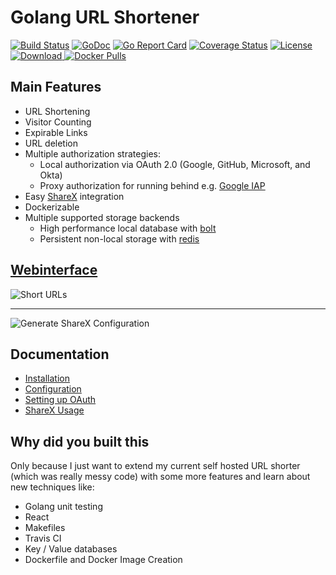 # Golang URL Shortener

[![Build Status](https://travis-ci.org/mxschmitt/golang-url-shortener.svg?branch=master)](https://travis-ci.org/mxschmitt/golang-url-shortener)
[![GoDoc](https://godoc.org/github.com/mxschmitt/golang-url-shortener?status.svg)](https://godoc.org/github.com/mxschmitt/golang-url-shortener)
[![Go Report Card](https://goreportcard.com/badge/github.com/mxschmitt/golang-url-shortener)](https://goreportcard.com/report/github.com/mxschmitt/golang-url-shortener)
[![Coverage Status](https://coveralls.io/repos/github/mxschmitt/golang-url-shortener/badge.svg?branch=master)](https://coveralls.io/github/mxschmitt/golang-url-shortener?branch=master)
[![License](https://img.shields.io/badge/License-MIT-blue.svg)](https://opensource.org/licenses/MIT)
[![Download](https://api.bintray.com/packages/mxschmitt/golang-url-shortener/travis-ci/images/download.svg?version=0.1) ](https://bintray.com/mxschmitt/golang-url-shortener/travis-ci/0.1#files)
[![Docker Pulls](https://img.shields.io/docker/pulls/mxschmitt/golang_url_shortener.svg)](https://hub.docker.com/r/mxschmitt/golang_url_shortener/)

## Main Features

- URL Shortening
- Visitor Counting
- Expirable Links
- URL deletion
- Multiple authorization strategies:
    - Local authorization via OAuth 2.0 (Google, GitHub, Microsoft, and Okta)
    - Proxy authorization for running behind e.g. [Google IAP](https://cloud.google.com/iap/)
- Easy [ShareX](https://github.com/ShareX/ShareX) integration
- Dockerizable
- Multiple supported storage backends
    - High performance local database with [bolt](https://github.com/boltdb/bolt)
    - Persistent non-local storage with [redis](https://redis.io/)

## [Webinterface](https://so.sh0rt.cat)

![Short URLs](https://user-images.githubusercontent.com/17984549/32700384-955d9336-c7c4-11e7-9fab-4141a86a375c.png)

---

![Generate ShareX Configuration](https://user-images.githubusercontent.com/17984549/32700395-cf9f057a-c7c4-11e7-9d2b-7523c8a95a20.png)

## Documentation

- [Installation](https://github.com/mxschmitt/golang-url-shortener/wiki/Installation)
- [Configuration](https://github.com/mxschmitt/golang-url-shortener/wiki/Configuration)
- [Setting up OAuth](https://github.com/mxschmitt/golang-url-shortener/wiki/Setting-up-OAuth)
- [ShareX Usage](https://github.com/mxschmitt/golang-url-shortener/wiki/ShareX)

## Why did you built this

Only because I just want to extend my current self hosted URL shorter (which was really messy code) with some more features and learn about new techniques like:

- Golang unit testing
- React
- Makefiles
- Travis CI
- Key / Value databases
- Dockerfile and Docker Image Creation
